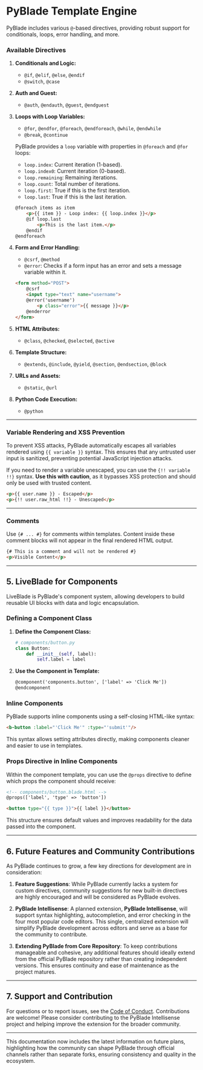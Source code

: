 # PyBlade Template Engine

PyBlade includes various `@`-based directives, providing robust support for conditionals, loops, error handling, and more.

### Available Directives

1. **Conditionals and Logic:**
   - `@if`, `@elif`, `@else`, `@endif`
   - `@switch`, `@case`

2. **Auth and Guest:**
   - `@auth`, `@endauth`, `@guest`, `@endguest`

3. **Loops with Loop Variables:**
   - `@for`, `@endfor`, `@foreach`, `@endforeach`, `@while`, `@endwhile`
   - `@break`, `@continue`

    PyBlade provides a `loop` variable with properties in `@foreach` and `@for` loops:
   - `loop.index`: Current iteration (1-based).
   - `loop.index0`: Current iteration (0-based).
   - `loop.remaining`: Remaining iterations.
   - `loop.count`: Total number of iterations.
   - `loop.first`: True if this is the first iteration.
   - `loop.last`: True if this is the last iteration.

    ```html
    @foreach items as item
        <p>{{ item }} - Loop index: {{ loop.index }}</p>
        @if loop.last
            <p>This is the last item.</p>
        @endif
    @endforeach
    ```

4. **Form and Error Handling:**
   - `@csrf`, `@method`
   - `@error`: Checks if a form input has an error and sets a message variable within it.

    ```html
    <form method="POST">
        @csrf
        <input type="text" name="username">
        @error('username')
            <p class="error">{{ message }}</p>
        @enderror
    </form>
    ```

5. **HTML Attributes:**
   - `@class`, `@checked`, `@selected`, `@active`

6. **Template Structure:**
   - `@extends`, `@include`, `@yield`, `@section`, `@endsection`, `@block`

7. **URLs and Assets:**
   - `@static`, `@url`

8. **Python Code Execution:**
   - `@python`

---

### Variable Rendering and XSS Prevention

To prevent XSS attacks, PyBlade automatically escapes all variables rendered using `{{ variable }}` syntax. This ensures that any untrusted user input is sanitized, preventing potential JavaScript injection attacks.

If you need to render a variable unescaped, you can use the `{!! variable !!}` syntax. **Use this with caution**, as it bypasses XSS protection and should only be used with trusted content.

```html
<p>{{ user.name }} - Escaped</p>
<p>{!! user.raw_html !!} - Unescaped</p>
```

---

### Comments

Use `{# ... #}` for comments within templates. Content inside these comment blocks will not appear in the final rendered HTML output.

```html
{# This is a comment and will not be rendered #}
<p>Visible Content</p>
```

---

## 5. LiveBlade for Components

LiveBlade is PyBlade's component system, allowing developers to build reusable UI blocks with data and logic encapsulation.

### Defining a Component Class

1. **Define the Component Class:**

    ```python
    # components/button.py
    class Button:
        def __init__(self, label):
            self.label = label
    ```

2. **Use the Component in Template:**

   ```html
   @component('components.button', ['label' => 'Click Me'])
   @endcomponent
   ```

### Inline Components

PyBlade supports inline components using a self-closing HTML-like syntax:

```html
<b-button :label="'Click Me'" :type="'submit'"/>
```

This syntax allows setting attributes directly, making components cleaner and easier to use in templates.

### Props Directive in Inline Components

Within the component template, you can use the `@props` directive to define which props the component should receive:

```html
<!-- components/button.blade.html -->
@props(['label', 'type' => 'button'])

<button type="{{ type }}">{{ label }}</button>
```

This structure ensures default values and improves readability for the data passed into the component.

---

## 6. Future Features and Community Contributions

As PyBlade continues to grow, a few key directions for development are in consideration:

1. **Feature Suggestions**: While PyBlade currently lacks a system for custom directives, community suggestions for new built-in directives are highly encouraged and will be considered as PyBlade evolves.

2. **PyBlade Intellisense**: A planned extension, **PyBlade Intellisense**, will support syntax highlighting, autocompletion, and error checking in the four most popular code editors. This single, centralized extension will simplify PyBlade development across editors and serve as a base for the community to contribute.

3. **Extending PyBlade from Core Repository**: To keep contributions manageable and cohesive, any additional features should ideally extend from the official PyBlade repository rather than creating independent versions. This ensures continuity and ease of maintenance as the project matures.

---

## 7. Support and Contribution

For questions or to report issues, see the [Code of Conduct](#). Contributions are welcome! Please consider contributing to the PyBlade Intellisense project and helping improve the extension for the broader community.

---

This documentation now includes the latest information on future plans, highlighting how the community can shape PyBlade through official channels rather than separate forks, ensuring consistency and quality in the ecosystem.
